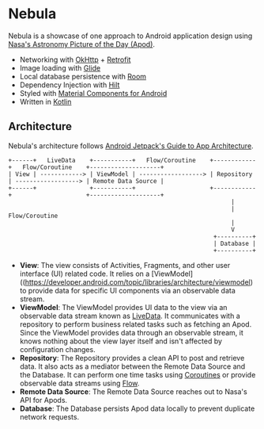# Nebula

Nebula is a showcase of one approach to Android application design using [Nasa's Astronomy Picture of the Day (Apod)](https://apod.nasa.gov/apod/astropix.html).

- Networking with [OkHttp](https://square.github.io/okhttp/) + [Retrofit](https://square.github.io/retrofit/)
- Image loading with [Glide](https://bumptech.github.io/glide/)
- Local database persistence with [Room](https://developer.android.com/topic/libraries/architecture/room)
- Dependency Injection with [Hilt](https://dagger.dev/hilt/)
- Styled with [Material Components for Android](https://github.com/material-components/material-components-android)
- Written in [Kotlin](https://kotlinlang.org/)

## Architecture

Nebula's architecture follows [Android Jetpack's Guide to App Architecture](https://developer.android.com/jetpack/guide).

```
+------+   LiveData    +-----------+   Flow/Coroutine    +------------+   Flow/Coroutine    +--------------------+
| View | ------------> | ViewModel | ------------------> | Repository | ------------------> | Remote Data Source |
+------+               +-----------+                     +------------+                     +--------------------+
                                                               |
                                                               | Flow/Coroutine
                                                               |
                                                               V
                                                          +----------+
                                                          | Database |
                                                          +----------+
```

- **View**: The view consists of Activities, Fragments, and other user interface (UI) related code. It relies on a [ViewModel]((https://developer.android.com/topic/libraries/architecture/viewmodel) to provide data for specific UI components via an observable data stream.
- **ViewModel**: The ViewModel provides UI data to the view via an observable data stream known as [LiveData](https://developer.android.com/topic/libraries/architecture/livedata). It communicates with a repository to perform business related tasks such as fetching an Apod. Since the ViewModel provides data through an observable stream, it knows nothing about the view layer itself and isn't affected by configuration changes.
- **Repository**: The Repository provides a clean API to post and retrieve data. It also acts as a mediator between the Remote Data Source and the Database. It can perform one time tasks using [Coroutines](https://kotlinlang.org/docs/coroutines-overview.html) or provide observable data streams using [Flow](https://kotlinlang.org/docs/reference/coroutines/flow.html).
- **Remote Data Source**: The Remote Data Source reaches out to Nasa's API for Apods.
- **Database**: The Database persists Apod data locally to prevent duplicate network requests.
